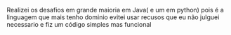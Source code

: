 Realizei os desafios em grande maioria em Java( e um em python) pois é a linguagem que mais tenho dominio evitei usar recusos que eu não julguei necessario e fiz um código simples mas funcional
